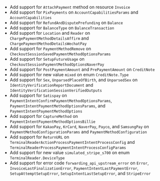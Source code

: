 * Add support for `AttachPayment` method on resource `Invoice`
* Add support for `PixPayments` on `AccountCapabilitiesParams` and `AccountCapabilities`
* Add support for `RefundAndDisputePrefunding` on `Balance`
* Add support for `BalanceType` on `BalanceTransaction`
* Add support for `Location` and `Reader` on `ChargePaymentMethodDetailsAffirm` and `ChargePaymentMethodDetailsWechatPay`
* Add support for `PaymentMethodRemove` on `CheckoutSessionSavedPaymentMethodOptionsParams`
* Add support for `SetupFutureUsage` on `CheckoutSessionPaymentMethodOptionsNaverPay`
* Add support for `PostPaymentAmount` and `PrePaymentAmount` on `CreditNote`
* Add support for new value `mixed` on enum `CreditNote.Type`
* Add support for `Sex`, `UnparsedPlaceOfBirth`, and `UnparsedSex` on `IdentityVerificationReportDocument` and `IdentityVerificationSessionVerifiedOutputs`
* Add support for `Satispay` on `PaymentIntentConfirmPaymentMethodOptionsParams`, `PaymentIntentPaymentMethodOptionsParams`, and `PaymentIntentPaymentMethodOptions`
* Add support for `CaptureMethod` on `PaymentIntentPaymentMethodOptionsBillie`
* Add support for `KakaoPay`, `KrCard`, `NaverPay`, `Payco`, and `SamsungPay` on `PaymentMethodConfigurationParams` and `PaymentMethodConfiguration`
* Add support for `ReturnURL` on `TerminalReaderActionProcessPaymentIntentProcessConfig` and `TerminalReaderProcessPaymentIntentProcessConfigParams`
* Add support for new value `simulated_stripe_s700` on enum `TerminalReader.DeviceType`
* Add support for error code `forwarding_api_upstream_error` on `Error`, `InvoiceLastFinalizationError`, `PaymentIntentLastPaymentError`, `SetupAttemptSetupError`, `SetupIntentLastSetupError`, and `StripeError`